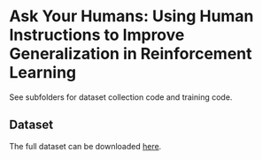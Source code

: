 # Ask Your Humans: Using Human Instructions to Improve Generalization in Reinforcement Learning

See subfolders for dataset collection code and training code.

## Dataset

The full dataset can be downloaded [here](https://bit.ly/2GXROwf).